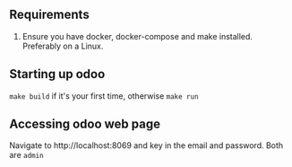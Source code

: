 ## Requirements
1. Ensure you have docker, docker-compose and make installed. Preferably on a Linux.

## Starting up odoo
```make build``` if it's your first time, otherwise ```make run```

## Accessing odoo web page
Navigate to http://localhost:8069 and key in the email and password. Both are ```admin```